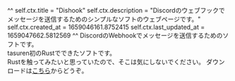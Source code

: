 ^^
self.ctx.title = "Dishook"
self.ctx.description = "Discordのウェブフックでメッセージを送信するためのシンプルなソフトのウェブページです。"
self.ctx.created_at = 1659046161.8752415
self.ctx.last_updated_at = 1659047662.5812569
^^
DiscordのWebhookでメッセージを送信するためのソフトです。  
tasuren初のRustでできたソフトです。  
Rustを触ってみたいと思っていたので、そこは気にしないでください。
ダウンロードは[こちら](https://github.com/tasuren/dishook/releases)からどうぞ。